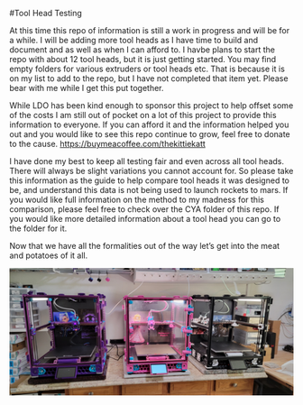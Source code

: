 #Tool Head Testing

At this time this repo of information is still a work in progress and will be for a while.  I will be adding more tool heads as I  have time to build and document and as well as when I can afford to.  I havbe plans to start the repo with about 12 tool heads, but it is just getting started.   You may find empty folders for various extruders or tool heads etc.  That is because it is on my list to add to the repo, but I have not completed that item yet.  Please bear with me while I get this put together.   

While LDO has been kind enough to sponsor this project to help offset some of the costs I am still out of pocket on a lot of this project to provide this information to everyone.    If you can afford it and the information helped you out and you would like to see this repo continue to grow, feel free to donate to the cause.    https://buymeacoffee.com/thekittiekatt

I have done my best to keep all testing fair and even across all tool heads.    There will always be slight variations you cannot account for.   So please take this information as the guide to help compare tool heads it was designed to be, and understand this data is not being used to launch rockets to mars.  If you would like full information on the method to my madness for this comparison, please feel free to check over the CYA folder of this repo.    If you would like more detailed information about a tool head you can go to the folder for it.   

Now that we have all the formalities out of the way let’s get into the meat and potatoes of it all.   

![Alt text](https://github.com/TheKittieKatt/Information-Insights/blob/main/MyPrinters.jpg)
